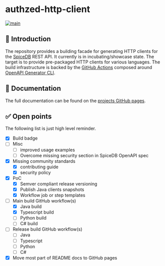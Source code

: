 # authzed-http-client

[![main](https://github.com/ewerk/authzed-http-client/actions/workflows/main-build.yml/badge.svg)](https://github.com/ewerk/authzed-http-client/actions/workflows/main-build.yml)

## 🚀 Introduction

The repository provides a building facade for generating HTTP clients for the [SpiceDB](https://authzed.com/spicedb)
REST API. It currently is in incubating/showcase state. The target is to provide pre-packaged HTTP clients for
various languages. The build infrastructure is backed by the [GitHub Actions](https://docs.github.com/en/actions)
composed around [OpenAPI Generator CLI]().

## 📒 Documentation

The full documentation can be found on the [projects GitHub pages](https://ewerk.github.io/authzed-http-client).

## ✅ Open points

The following list is just high level reminder.

- [x] Build badge
- [ ] Misc
    - [ ] improved usage examples
    - [ ] Overcome missing security section in SpiceDB OpenAPI spec
- [x] Missing community standards
    - [x] contributing guide
    - [x] security policy
- [x] PoC
    - [x] Semver compliant release versioning
    - [x] Publish Java clients snapshots
    - [x] Workflow job or step templates
- [ ] Main build GitHub workflow(s)
    - [x] Java build
    - [x] Typescript build
    - [ ] Python build
    - [ ] C# build
- [ ] Release build GitHub workflow(s)
    - [ ] Java
    - [ ] Typescript
    - [ ] Python
    - [ ] C#
- [x] Move most part of README docs to GitHub pages
